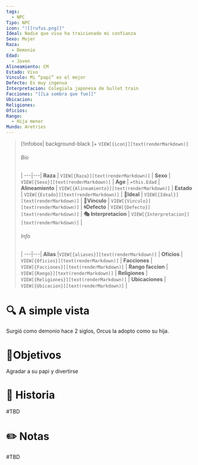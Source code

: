 ```yaml
---
tags:
  - NPC
Tipo: NPC
icon: "![[rufus.png]]"
Ideal: Nadie que viva ha traicionado mi confianza
Sexo: Mujer
Raza:
  - Demonio
Edad:
  - Joven
Alineamiento: CM
Estado: Vivo
Vinculo: Mi “papi“ es el mejor
Defecto: Es muy ingenua
Interpretacion: Colegiala japonesa de bullet train
Facciones: "[[La sombra que fue]]"
Ubicacion: 
Religiones: 
Oficios: 
Rango:
  - Hija menor
Mundo: Aretries
---
```


> [!infobox| background-black ]+
`VIEW[{icon}][text(renderMarkdown)]`
> ###### Bio
>  |
> ---|---|
> **Raza** | `VIEW[{Raza}][text(renderMarkdown)]` |
> **Sexo** | `VIEW[{Sexo}][text(renderMarkdown)]` |
> **Age** | `=this.Edad` |
> **Alineamiento** | `VIEW[{Alineamiento}][text(renderMarkdown)]` |
> **Estado** | `VIEW[{Estado}][text(renderMarkdown)]` |
>  **💭Ideal** |  `VIEW[{Ideal}][text(renderMarkdown)]` |
>  **🔗Vinculo** |  `VIEW[{Vinculo}][text(renderMarkdown)]` |
>  **🌀Defecto** |  `VIEW[{Defecto}][text(renderMarkdown)]` |
>  **🎭 Interpretacion** |  `VIEW[{Interpretacion}][text(renderMarkdown)]` |
> ###### Info
>  |
> ---|---|
> **Alias** |`VIEW[{aliases}][text(renderMarkdown)]` |
> **Oficios** | `VIEW[{Oficios}][text(renderMarkdown)]` |
> **Facciones** | `VIEW[{Facciones}][text(renderMarkdown)]` |
> **Rango faccion** |  `VIEW[{Rango}][text(renderMarkdown)]` |
> **Religiones** | `VIEW[{Religiones}][text(renderMarkdown)]` |
> **Ubicaciones** | `VIEW[{Ubicacion}][text(renderMarkdown)]` |

# 🔍 A simple vista 
Surgió como demonio hace 2 siglos, Orcus la adopto como su hija.

# 🎯Objetivos

Agradar a su papi y divertirse

# 📜 Historia

#TBD
# ✏️ Notas

#TBD